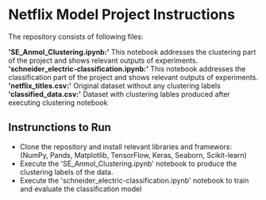 # Netflix Model Project Instructions


The repository consists of following files:

**'SE_Anmol_Clustering.ipynb:'** This notebook addresses the clustering part of the project and shows relevant outputs of experiments.
**'schneider_electric-classification.ipynb:'** This notebook addresses the classification part of the project and shows relevant outputs of experiments.
**'netflix_titles.csv:'** Original dataset without any clustering labels
**'classified_data.csv:'** Dataset with clustering lables produced after executing clustering notebook

## Instrunctions to Run

* Clone the repository and install relevant libraries and framewors: (NumPy, Pands, Matplotlib, TensorFlow, Keras, Seaborn, Scikit-learn)
* Execute the 'SE_Anmol_Clustering.ipynb' notebook to produce the clustering labels of the data.
* Execute the 'schneider_electric-classification.ipynb' notebook to train and evaluate the classification model


